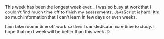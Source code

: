 

This week has been the longest week ever... I was so busy at work that I couldn’t find much time off to finish my assessments.  JavaScript is hard! It's so much information that I can't learn in few days or even weeks.

I am taken some time off work so then I can dedicate more time to study. I hope that next week will be better than this week :D.
